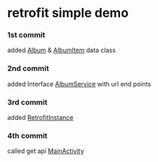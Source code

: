 # retrofit simple demo

### 1st commit
added [Album](app/src/main/java/com/example/myandroiddemos/model/Album.kt) & [AlbumItem](app/src/main/java/com/example/myandroiddemos/model/AlbumItem.kt) data class 

### 2nd commit
added Interface [AlbumService](app/src/main/java/com/example/myandroiddemos/retrofit/AlbumService.kt) with url end points

### 3rd commit
added [RetrofitInstance](app/src/main/java/com/example/myandroiddemos/retrofit/RetrofitInstance.kt)

### 4th commit
called get api [MainActivity](app/src/main/java/com/example/myandroiddemos/MainActivity.kt)